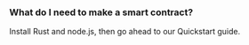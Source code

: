 ### What do I need to make a smart contract?
Install Rust and node.js, then go ahead to our Quickstart guide.